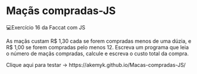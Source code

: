 # Maçãs compradas-JS
💻Exercício 16 da Faccat com JS
<p>As maçãs custam R$ 1,30 cada se forem compradas menos de uma dúzia, e R$ 1,00 se forem
compradas pelo menos 12. Escreva um programa que leia o número de maçãs compradas, calcule e
escreva o custo total da compra. </p>
<p>Clique aqui para testar -> https://akemyk.github.io/Macas-compradas-JS/ </p>
